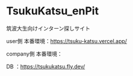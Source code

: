 # TsukuKatsu_enPit
筑波大生向けインターン探しサイト

user側 本番環境：https://tsuku-katsu.vercel.app/

company側 本番環境：

DB ：https://tsukukatsu.fly.dev/

